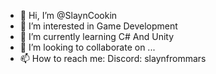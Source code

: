 - 👋 Hi, I’m @SlaynCookin
- 👀 I’m interested in Game Development
- 🌱 I’m currently learning C# And Unity
- 💞️ I’m looking to collaborate on ...
- 📫 How to reach me: Discord: slaynfrommars

<!---
SlaynCookin/SlaynCookin is a ✨ special ✨ repository because its `README.md` (this file) appears on your GitHub profile.
You can click the Preview link to take a look at your changes.
--->
